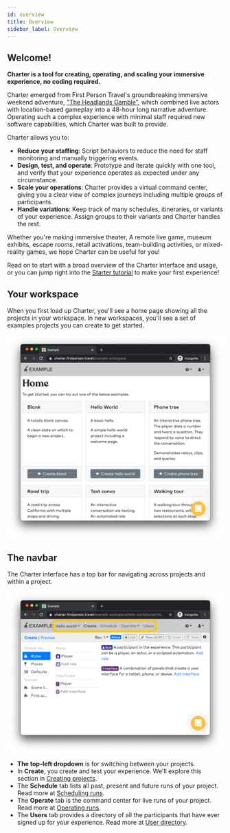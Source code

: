 ```yaml
---
id: overview
title: Overview
sidebar_label: Overview
---
```


## Welcome!

**Charter is a tool for creating, operating, and scaling your immersive experience, no coding required.**

Charter emerged from First Person Travel's groundbreaking immersive weekend adventure, ["The Headlands Gamble"](https://www.firstperson.travel/theheadlandsgamble), which combined live actors with location-based gameplay into a 48-hour long narrative adventure. Operating such a complex experience with minimal staff required new software capabilities, which Charter was built to provide.

Charter allows you to:
* **Reduce your staffing**: Script behaviors to reduce the need for staff monitoring and manually triggering events.
* **Design, test, and operate**: Prototype and iterate quickly with one tool, and verify that your experience operates as expected under any circumstance.
* **Scale your operations**: Charter provides a virtual command center, giving you a clear view of complex journeys including multiple groups of participants.
* **Handle variations**: Keep track of many schedules, itineraries, or variants of your experience. Assign groups to their variants and Charter handles the rest.

Whether you're making immersive theater, A remote live game, museum exhibits, escape rooms, retail activations, team-building activities, or mixed-reality games, we hope Charter can be useful for you!

Read on to start with a broad overview of the Charter interface and usage, or you can jump right into the [Starter tutorial](/docs/tutorials/starter) to make your first experience!


## Your workspace

When you first load up Charter, you'll see a home page showing all the projects in your workspace. In new workspaces, you'll see a set of examples projects you can create to get started.

![Home](/img/concepts/projects/home.png)

## The navbar

The Charter interface has a top bar for navigating across projects and within a project.

![Home](/img/concepts/projects/navbar.png)

* **The top-left dropdown** is for switching between your projects.
* In **Create**, you create and test your experience. We'll explore this section in [Creating projects](/docs/concepts/creating).
* The **Schedule** tab lists all past, present and future runs of your project. Read more at [Scheduling runs](/docs/concepts/scheduling).
* The **Operate** tab is the command center for live runs of your project. Read more at [Operating runs](/docs/concepts/operating).
* The **Users** tab provides a directory of all the participants that have ever signed up for your experience. Read more at [User directory](/docs/concepts/users).